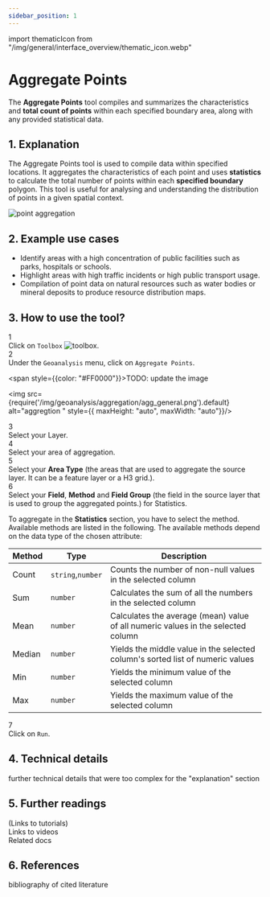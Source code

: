 ```yaml
---
sidebar_position: 1
---
```

import thematicIcon from "/img/general/interface_overview/thematic_icon.webp"

# Aggregate Points

The **Aggregate Points** tool compiles and summarizes the characteristics and **total count of points** within each specified boundary area, along with any provided statistical data.

## 1. Explanation

The Aggregate Points tool is used to compile data within specified locations. It aggregates the characteristics of each point and uses **statistics** to calculate the total number of points within each **specified boundary** polygon. This tool is useful for analysing and understanding the distribution of points in a given spatial context.


<div style={{ display: 'flex', flexDirection: 'column', alignItems: 'center'}}>
  <img src={require('/img/geoanalysis/aggregation/point_aggregation.png').default} alt="point aggregation" style={{ maxHeight: "600px", maxWidth: "600px", objectFit: "cover"}}/>
</div> 


## 2. Example use cases

- Identify areas with a high concentration of public facilities such as parks, hospitals or schools.
- Highlight areas with high traffic incidents or high public transport usage.
- Compilation of point data on natural resources such as water bodies or mineral deposits to produce resource distribution maps.

## 3. How to use the tool?

<div class="step">
  <div class="step-number">1</div>
  <div class="content">Click on <code>Toolbox</code> <img src={thematicIcon} alt="toolbox" style={{width: "25px"}}/>. </div>
</div>

<div class="step">
  <div class="step-number">2</div>
  <div class="content">Under the <code>Geoanalysis</code> menu, click on <code>Aggregate Points</code>.</div>
</div>

<span style={{color: "#FF0000"}}>TODO: update the image</span> 

<img src={require('/img/geoanalysis/aggregation/agg_general.png').default} alt="aggregtion " style={{ maxHeight: "auto", maxWidth: "auto"}}/>

<div class="step">
  <div class="step-number">3</div>
  <div class="content">Select your Layer.</div>
</div>

<div class="step">
  <div class="step-number">4</div>
  <div class="content">Select your area of aggregation.</div>
</div>

<div class="step">
  <div class="step-number">5</div>
  <div class="content">Select your <b>Area Type</b> (the areas that are used to aggregate the source layer. It can be a feature layer or a H3 grid.).</div>
</div>

<div class="step">
  <div class="step-number">6</div>
  <div class="content">Select your <b>Field</b>, <b>Method</b> and <b>Field Group</b> (the field in the source layer that is used to group the aggregated points.) for Statistics.</div>
</div>

To aggregate in the **Statistics** section, you have to select the method. Available methods are listed in the following. The available methods depend on the data type of the chosen attribute:

| Method | Type | Description |
| -------|------| ------------|
| Count  | `string`,`number`    | Counts the number of non-null values in the selected column|
| Sum    | `number`   | Calculates the sum of all the numbers in the selected column|
| Mean   | `number`   | Calculates the average (mean) value of all numeric values in the selected column|
| Median | `number`   | Yields the middle value in the selected column's sorted list of numeric values|
| Min    | `number`   | Yields the minimum value of the selected column|
| Max    | `number`   | Yields the maximum value of the selected column|


<div class="step">
  <div class="step-number">7</div>
  <div class="content">Click on <code>Run</code>.</div>
</div>

## 4. Technical details

further technical details that were too complex for the "explanation" section

## 5. Further readings

(Links to tutorials)  
Links to videos  
Related docs  

## 6. References

bibliography of cited literature